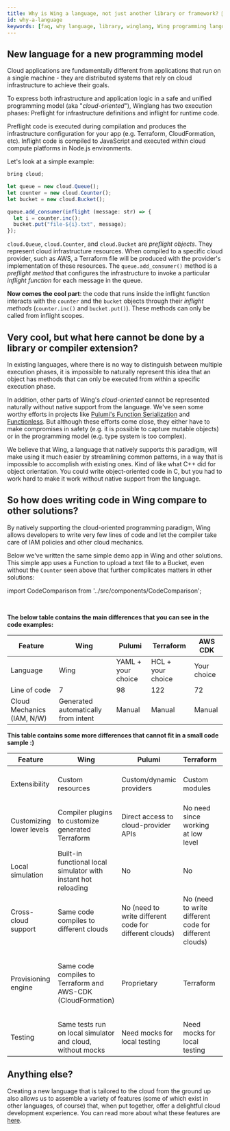 ```yaml
---
title: Why is Wing a language, not just another library or framework? 🤔
id: why-a-language
keywords: [faq, why language, library, winglang, Wing programming language, Wing language]
---
```


## New language for a new programming model

Cloud applications are fundamentally different from applications that run on a single machine - they are distributed systems that rely on cloud infrastructure to achieve their goals.

To express both infrastructure and application logic in a safe and unified programming model (aka "*cloud-oriented*"), Winglang has two execution phases: Preflight for infrastructure definitions and inflight for runtime code.

Preflight code is executed during compilation and produces the infrastructure configuration for your app (e.g. Terraform, CloudFormation, etc). Inflight code is compiled to JavaScript and executed within cloud compute platforms in Node.js environments.

Let's look at a simple example:

```ts
bring cloud;

let queue = new cloud.Queue();
let counter = new cloud.Counter();
let bucket = new cloud.Bucket();

queue.add_consumer(inflight (message: str) => {
  let i = counter.inc();
  bucket.put("file-${i}.txt", message);
});
```

`cloud.Queue`, `cloud.Counter`, and `cloud.Bucket` are *preflight objects*. They represent cloud infrastructure resources. When compiled to a specific cloud provider, such as AWS, a Terraform file will be produced with the provider's implementation of these resources. The `queue.add_consumer()` method is a *preflight method* that configures the infrastructure to invoke a particular *inflight function* for each message in the queue.

**Now comes the cool part**: the code that runs inside the inflight function interacts with the `counter` and the `bucket` objects through their *inflight methods* (`counter.inc()` and `bucket.put()`). These methods can only be called from inflight scopes.

## Very cool, but what here cannot be done by a library or compiler extension?

In existing languages, where there is no way to distinguish between multiple execution phases, it is impossible to naturally represent this idea that an object has methods that can only be executed from within a specific execution phase.

In addition, other parts of Wing's *cloud-oriented* cannot be represented naturally without native support from the language. We've seen some worthy efforts in projects like [Pulumi's Function Serialization](https://www.pulumi.com/docs/intro/concepts/function-serialization/) and [Functionless](https://functionless.org/). But although these efforts come close, they either have to make compromises in safety (e.g. it is possible to capture mutable objects) or in the programming model (e.g. type system is too complex).

We believe that Wing, a language that natively supports this paradigm, will make using it much easier by streamlining common patterns, in a way that is impossible to accomplish with existing ones. Kind of like what C++ did for object orientation. You could write object-oriented code in C, but you had to work hard to make it work without native support from the language.

## So how does writing code in Wing compare to other solutions?

By natively supporting the cloud-oriented programming paradigm, Wing allows developers to write very few lines of code and let the compiler take care of IAM policies and other cloud mechanics.

Below we've written the same simple demo app in Wing and other solutions. This simple app uses a Function to upload a text file to a Bucket, even without the `Counter` seen above that further complicates matters in other solutions:

import CodeComparison from '../src/components/CodeComparison';

<CodeComparison />
<br/>

**The below table contains the main differences that you can see in the code examples:**

| Feature                    | Wing                  | Pulumi                  | Terraform              | AWS CDK                |
|----------------------------|-----------------------|-------------------------|------------------------|------------------------|
| Language                   | Wing                  | YAML + your choice      | HCL + your choice      | Your choice            |
| Line of code               | 7                     | 98                      | 122                    | 72                     |
| Cloud Mechanics (IAM, N/W) | Generated automatically from intent | Manual              | Manual                 | Manual                 |

**This table contains some more differences that cannot fit in a small code sample :)**

| Feature                      | Wing                                          | Pulumi                                  | Terraform                              | AWS CDK                                |
|------------------------------|-----------------------------------------------|-----------------------------------------|----------------------------------------|----------------------------------------|
| Extensibility                | Custom resources                              | Custom/dynamic providers                | Custom modules                         | Custom Constructs / Resource Providers |
| Customizing lower levels     | Compiler plugins to customize generated Terraform | Direct access to cloud-provider APIs | No need since working at low level     | Escape hatches to modify underlying CloudFormation |
| Local simulation             | Built-in functional local simulator with instant hot reloading | No | No | No |
| Cross-cloud support          | Same code compiles to different clouds        | No (need to write different code for different clouds) | No (need to write different code for different clouds) | No (need to write different code for different clouds) |
| Provisioning engine          | Same code compiles to Terraform and AWS-CDK (CloudFormation) | Proprietary | Terraform | CloudFormation (CDKTF is used for Terraform, but you cannot compile the same code to different engines) |
| Testing                      | Same tests run on local simulator and cloud, without mocks | Need mocks for local testing | Need mocks for local testing | Need mocks for local testing |

## Anything else?
Creating a new language that is tailored to the cloud from the ground up also allows us to assemble a variety of features (some of which exist in other languages, of course) that, when put together, offer a delightful cloud development experience. You can read more about what these features are [here](https://docs.winglang.io/faq/good-fit).









